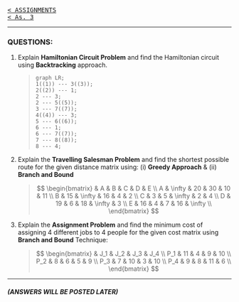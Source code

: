 [<kbd>< ASSIGNMENTS</kbd>](../../README.md#assignments-qa)  
[<kbd>< As. 3</kbd>](../a3/assignment_3.md)
<!-- [<kbd> As. 5 ></kbd>](../a5/assignment_5.md) -->

---

### QUESTIONS:
1. Explain **Hamiltonian Circuit Problem** and find the Hamiltonian circuit using **Backtracking** approach.
    > ```mermaid
    > graph LR;
    > 1((1)) --- 3((3));
    > 2((2)) --- 1;
    > 2 --- 3;
    > 2 --- 5((5));
    > 3 --- 7((7));
    > 4((4)) --- 3;
    > 5 --- 6((6));
    > 6 --- 1;
    > 6 --- 7((7));
    > 7 --- 8((8));
    > 8 --- 4;
    > ```

2. Explain the **Travelling Salesman Problem** and find the shortest possible route for the given distance matrix using:  (i) **Greedy Approach** &  (ii) **Branch and Bound** 

    >$$ 
    >\begin{bmatrix}
    >& A & B & C & D & E \\
    >A & \infty & 20 & 30 & 10 & 11 \\
    >B & 15 & \infty & 16 & 4 & 2 \\
    >C & 3 & 5 & \infty & 2 & 4 \\
    >D & 19 & 6 & 18 & \infty & 3 \\
    >E & 16 & 4 & 7 & 16 & \infty \\
    >\end{bmatrix}
    >$$


4. Explain the **Assignment Problem** and find the minimum cost of assigning 4 different jobs to 4 people for the given cost matrix using **Branch and Bound** Technique:

    >$$ 
    >\begin{bmatrix}
    >& J_1 & J_2 & J_3 & J_4 \\
    >P_1 & 11 & 4 & 9 & 10 \\
    >P_2 & 8 & 6 & 5 & 9 \\
    >P_3 & 7 & 10 & 3 & 10 \\
    >P_4 & 9 & 8 & 11 & 6 \\
    >\end{bmatrix}
    >$$


---
##### (ANSWERS WILL BE POSTED LATER)